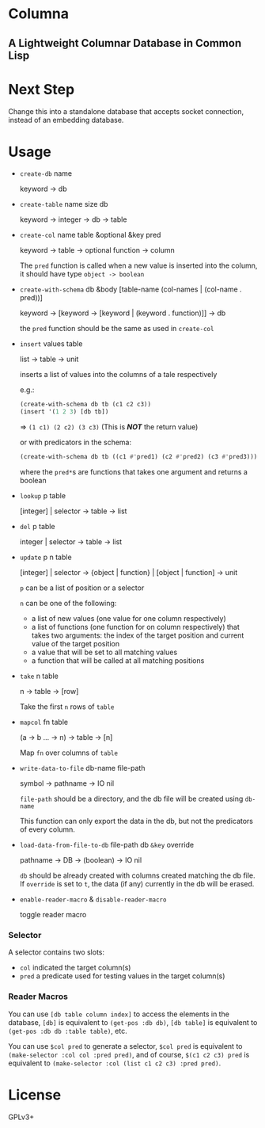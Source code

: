 # Columna
## A Lightweight Columnar Database in Common Lisp

# Next Step
Change this into a standalone database that accepts socket connection, instead of an embedding database.

# Usage

* `create-db` name

  keyword -> db

* `create-table` name size db

  keyword -> integer -> db -> table

* `create-col` name table &optional &key pred

  keyword -> table -> optional function -> column

  The `pred` function is called when a new value is inserted into the column, it should have type  `object -> boolean`

* `create-with-schema` db &body [table-name (col-names | (col-name . pred))]

  keyword -> [keyword -> [keyword | (keyword . function)]] -> db

  the `pred` function should be the same as used in `create-col`

* `insert` values table

  list -> table -> unit

  inserts a list of values into the columns of a tale respectively

  e.g.:

  ```commonlisp
  (create-with-schema db tb (c1 c2 c3))
  (insert '(1 2 3) [db tb])
  ```

  => `(1 c1) (2 c2) (3 c3)` (This is ***NOT*** the return value)

  or with predicators in the schema:
  ```commonlisp
  (create-with-schema db tb ((c1 #'pred1) (c2 #'pred2) (c3 #'pred3)))
  ```
  where the `pred*`s are functions that takes one argument and returns a boolean

* `lookup` p table

  [integer] | selector -> table -> list

* `del` p table

  integer | selector -> table -> list

* `update` p n table

  [integer] | selector -> {object | function} | [object | function] -> unit

  `p` can be a list of position or a selector

  `n` can be one of the following:

  * a list of new values (one value for one column respectively) 
  * a list of functions (one function for on column respectively) that takes two arguments: the index of the target position and current value of the target position
  * a value that will be set to all matching values
  * a function that will be called at all matching positions
  
* `take` n table

  n -> table -> [row]

  Take the first `n` rows of `table`
  
* `mapcol` fn table

  (a -> b ... -> n) -> table -> [n]

  Map `fn` over columns of `table`
  
* `write-data-to-file` db-name file-path

  symbol -> pathname -> IO nil
  
  `file-path` should be a directory, and the db file will be created using `db-name`
  
  This function can only export the data in the db, but not the predicators of every column.

* `load-data-from-file-to-db` file-path db `&key` override
  
  pathname -> DB -> (boolean) -> IO nil
  
  `db` should be already created with columns created matching the db file. If `override` is set to `t`, the data (if any) currently in the db will be erased.

* `enable-reader-macro` & `disable-reader-macro` 

  toggle reader macro

### Selector

A selector contains two slots:

* `col` indicated the target column(s)
* `pred` a predicate used for testing values in the target column(s)

### Reader Macros

You can use `[db table column index]` to access the elements in the database, `[db]` is equivalent to `(get-pos :db db)`, `[db table]` is equivalent to `(get-pos :db db :table table)`, etc.

You can use `$col pred` to generate a selector, `$col pred` is equivalent to `(make-selector :col col :pred pred)`, and of course, `$(c1 c2 c3) pred` is equivalent to `(make-selector :col (list c1 c2 c3) :pred pred)`.

# License
GPLv3+
